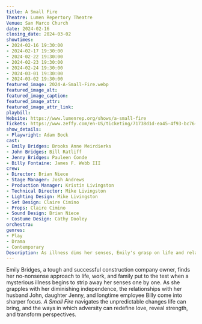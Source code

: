 ```yaml
---
title: A Small Fire
Theatre: Lumen Repertory Theatre
Venue: San Marco Church
date: 2024-02-16
closing_date: 2024-03-02
showtimes:
- 2024-02-16 19:30:00
- 2024-02-17 19:30:00
- 2024-02-22 19:30:00
- 2024-02-23 19:30:00
- 2024-02-24 19:30:00
- 2024-03-01 19:30:00
- 2024-03-02 19:30:00
featured_image: 2024-A-Small-Fire.webp
featured_image_alt:
featured_image_caption:
featured_image_attr:
featured_image_attr_link:
playbill:
Website: https://www.lumenrep.org/shows/a-small-fire
Tickets: https://www.zeffy.com/en-US/ticketing/71738d1d-ea45-4f93-bc76-9c05f70ef4e8
show_details:
- Playwright: Adam Bock
cast:
- Emily Bridges: Brooks Anne Meirdierks
- John Bridges: Bill Ratliff
- Jenny Bridges: Pauleen Conde
- Billy Fontaine: James F. Webb III
crew:
- Director: Brian Niece
- Stage Manager: Josh Andrews
- Production Manager: Kristin Livingston
- Technical Director: Mike Livingston
- Lighting Design: Mike Livingston
- Set Design: Claire Cimino
- Props: Claire Cimino
- Sound Design: Brian Niece
- Costume Design: Cathy Dooley
orchestra:
genres:
- Play
- Drama
- Contemporary
Description: As illness dims her senses, Emily's grasp on life and relationships transforms, revealing unexpected strength.
---
```

Emily Bridges, a tough and successful construction company owner, finds her no-nonsense approach to life, work, and family put to the test when a mysterious illness begins to strip away her senses one by one. As she grapples with her diminishing independence, the relationships with her husband John, daughter Jenny, and longtime employee Billy come into sharper focus. *A Small Fire* navigates the unpredictable changes life can bring, and the ways in which adversity can redefine love, reveal strength, and transform perspectives.